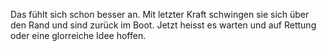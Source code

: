 Das fühlt sich schon besser an. Mit letzter Kraft schwingen sie sich über den Rand und sind zurück im Boot. Jetzt heisst es warten und auf Rettung oder eine glorreiche Idee hoffen.
